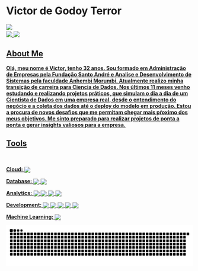 # Victor de Godoy Terror

<div>
  <a href="https://github.com/VictorTerror?tab=repositories">
    
  <img height="190em" src="https://github-readme-stats.vercel.app/api?username=victorterror&show_icons=true&theme=tokyonight&include_all_commits=true&count_private=true"/>
</div>

<div>
  <a href="https://www.linkedin.com/in/victor-terror-828a9254/"><img src=https://img.shields.io/badge/LinkedIn-0077B5?style=for-the-badge&logo=linkedin&logoColor=white</a>
  <a href="mailto:victorterror21@gmail.com"><img src=https://img.shields.io/badge/Gmail-D14836?style=for-the-badge&logo=gmail&logoColor=white</a>                   
</div>

##

## About Me                                  

**Olá, meu nome é Victor, tenho 32 anos. Sou formado em Administração de Empresas pela Fundação Santo André e Analise e Desenvolvimento de Sistemas pela faculdade Anhembi Morumbi. Atualmente realizo minha transição de carreira para Ciencia de Dados. Nos últimos 11 meses venho estudando e realizando projetos práticos, que simulam o dia a dia de um Cientista de Dados em uma empresa real, desde o entendimento do negócio e a coleta dos dados até o deploy do modelo em produção. Estou a procura de novos desafios que me permitam chegar mais pŕoximo dos meus objetivos. Me sinto preparado para realizar projetos de ponta a ponta e gerar insights valiosos para a empresa.**                     

## Tools
<div style="display": inline_block"><br>
    
 **Cloud:**     <img align="center" src="https://img.shields.io/badge/Heroku-430098?style=for-the-badge&logo=heroku&logoColor=white">
    
    
 **Database:**  <img align="center" src="https://img.shields.io/badge/SQLite-07405E?style=for-the-badge&logo=sqlite&logoColor=white">
                <img align="center" src="https://img.shields.io/badge/PostgreSQL-316192?style=for-the-badge&logo=postgresql&logoColor=white">
            
    
 **Analytics:** <img align="center" src="https://img.shields.io/badge/Python-14354C?style=for-the-badge&logo=python&logoColor=white">
                <img align="center" src="https://img.shields.io/badge/pandas-%23150458.svg?style=for-the-badge&logo=pandas&logoColor=white">
                <img align="center" src="https://img.shields.io/badge/numpy-%23013243.svg?style=for-the-badge&logo=numpy&logoColor=white">
                <img align="center" src="https://img.shields.io/badge/Plotly-%233F4F75.svg?style=for-the-badge&logo=plotly&logoColor=white">
    
    
 **Development:** <img align="center" src="https://img.shields.io/badge/git-%23F05033.svg?style=for-the-badge&logo=git&logoColor=white">
                  <img align="center" src="https://img.shields.io/badge/GitHub-100000?style=for-the-badge&logo=github&logoColor=white">
                  <img align="center" src="https://img.shields.io/badge/Ubuntu-E95420?style=for-the-badge&logo=ubuntu&logoColor=white">
                  <img align="center" src="https://img.shields.io/badge/Linux-FCC624?style=for-the-badge&logo=linux&logoColor=black">
                  <img align="center" src="https://img.shields.io/badge/jupyter-%23FA0F00.svg?style=for-the-badge&logo=jupyter&logoColor=white">
    
    
 **Machine Learning:** <img align="center" src="https://img.shields.io/badge/scikit--learn-%23F7931E.svg?style=for-the-badge&logo=scikit-learn&logoColor=white">
    
    
     
    
![Snake anamation](https://github.com/VictorTerror/victorterror/blob/output/github-contribution-grid-snake.svg)
